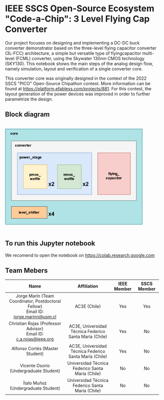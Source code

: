 # IEEE SSCS Open-Source Ecosystem "Code-a-Chip": 3 Level Flying Cap Converter

Our project focuses on designing and implementing a DC-DC buck converter demonstrator based on the three-level flying capacitor converter (3L-FCC) architecture, a simple but versatile type of flyingcapacitor multi-level (FCML) converter, using the Skywater 130nm CMOS technology (SKY130). This notebook shows the main steps of the analog design flow, namely simulation, layout and verification of a single converter core.

This converter core was originally designed in the context of the 2022 SSCS "PICO" Open-Source Chipathon contest. More information can be found at https://platform.efabless.com/projects/881. For this contest, the layout generation of the power devices was improved in order to further parametrize the design.


## Block diagram

</br>

<div>
<img src="block_diagram.png" width="450"/>
</div>

</br> 


## To run this Jupyter notebook

We recomend to open the notebook on https://colab.research.google.com

## Team Mebers 

|Name|Affiliation|IEEE Member|SSCS Member|
|:--:|:----------:|:----------:|:----------:|
| Jorge Marín (Team Coordinator, Postdoctoral Fellow) <br /> Email ID: jorge.marinn@usm.cl|AC3E (Chile)| Yes |Yes|
| Christian Rojas (Professor Advisor) <br /> Email ID: c.a.rojas@ieee.org|AC3E, Universidad Técnica Federico Santa María (Chile)| Yes |No|
| Alfonso Cortés (Master Student) |AC3E, Universidad Técnica Federico Santa María (Chile)| Yes |No|
| Vicente Osorio (Undergraduate Student) |Universidad Técnica Federico Santa María (Chile)| No |No|
| Ítalo Muñoz (Undergraduate Student) |Universidad Técnica Federico Santa María (Chile)| No |No|
